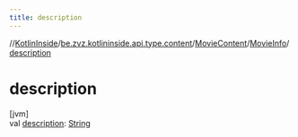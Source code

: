 ```yaml
---
title: description
---
```

//[KotlinInside](../../../../index.html)/[be.zvz.kotlininside.api.type.content](../../index.html)/[MovieContent](../index.html)/[MovieInfo](index.html)/[description](description.html)



# description



[jvm]\
val [description](description.html): [String](https://kotlinlang.org/api/latest/jvm/stdlib/kotlin/-string/index.html)




